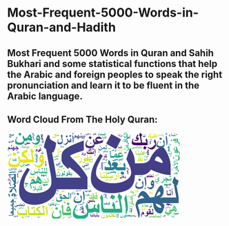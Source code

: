 # Most-Frequent-5000-Words-in-Quran-and-Hadith

## Most Frequent 5000 Words in Quran and Sahih Bukhari and some statistical functions that help the Arabic and foreign peoples to speak the right pronunciation and learn it to be fluent in the Arabic language.

## Word Cloud From The Holy Quran:
![arText](arText.png)
